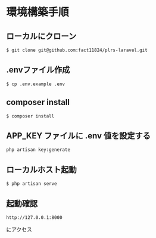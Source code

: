 # 環境構築手順

## ローカルにクローン
```
$ git clone git@github.com:fact11824/plrs-laravel.git
```

## .envファイル作成
```
$ cp .env.example .env
```

## composer install
```
$ composer install
```

## APP_KEY ファイルに .env 値を設定する
```
php artisan key:generate
```

## ローカルホスト起動
```
$ php artisan serve
```

## 起動確認
```
http://127.0.0.1:8000
```
にアクセス
